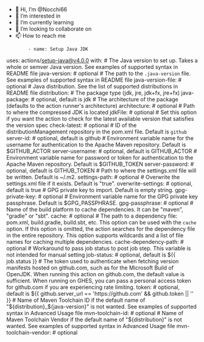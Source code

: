 - 👋 Hi, I’m @Nocchi66
- 👀 I’m interested in 
- 🌱 I’m currently learning 
- 💞️ I’m looking to collaborate on 
- 📫 How to reach me

<!---
Nocchi66/Nocchi66 is a ✨ special ✨ repository because its `README.md` (this file) appears on your GitHub profile.
You can click the Preview link to take a look at your changes.
--->
            - name: Setup Java JDK
  uses: actions/setup-java@v4.0.0
  with:
    # The Java version to set up. Takes a whole or semver Java version. See examples of supported syntax in README file
    java-version: # optional
    # The path to the `.java-version` file. See examples of supported syntax in README file
    java-version-file: # optional
    # Java distribution. See the list of supported distributions in README file
    distribution: 
    # The package type (jdk, jre, jdk+fx, jre+fx)
    java-package: # optional, default is jdk
    # The architecture of the package (defaults to the action runner's architecture)
    architecture: # optional
    # Path to where the compressed JDK is located
    jdkFile: # optional
    # Set this option if you want the action to check for the latest available version that satisfies the version spec
    check-latest: # optional
    # ID of the distributionManagement repository in the pom.xml file. Default is `github`
    server-id: # optional, default is github
    # Environment variable name for the username for authentication to the Apache Maven repository. Default is $GITHUB_ACTOR
    server-username: # optional, default is GITHUB_ACTOR
    # Environment variable name for password or token for authentication to the Apache Maven repository. Default is $GITHUB_TOKEN
    server-password: # optional, default is GITHUB_TOKEN
    # Path to where the settings.xml file will be written. Default is ~/.m2.
    settings-path: # optional
    # Overwrite the settings.xml file if it exists. Default is "true".
    overwrite-settings: # optional, default is true
    # GPG private key to import. Default is empty string.
    gpg-private-key: # optional
    # Environment variable name for the GPG private key passphrase. Default is $GPG_PASSPHRASE.
    gpg-passphrase: # optional
    # Name of the build platform to cache dependencies. It can be "maven", "gradle" or "sbt".
    cache: # optional
    # The path to a dependency file: pom.xml, build.gradle, build.sbt, etc. This option can be used with the `cache` option. If this option is omitted, the action searches for the dependency file in the entire repository. This option supports wildcards and a list of file names for caching multiple dependencies.
    cache-dependency-path: # optional
    # Workaround to pass job status to post job step. This variable is not intended for manual setting
    job-status: # optional, default is ${{ job.status }}
    # The token used to authenticate when fetching version manifests hosted on github.com, such as for the Microsoft Build of OpenJDK. When running this action on github.com, the default value is sufficient. When running on GHES, you can pass a personal access token for github.com if you are experiencing rate limiting.
    token: # optional, default is ${{ github.server_url == 'https://github.com' && github.token || '' }}
    # Name of Maven Toolchain ID if the default name of "${distribution}_${java-version}" is not wanted. See examples of supported syntax in Advanced Usage file
    mvn-toolchain-id: # optional
    # Name of Maven Toolchain Vendor if the default name of "${distribution}" is not wanted. See examples of supported syntax in Advanced Usage file
    mvn-toolchain-vendor: # optional
          
